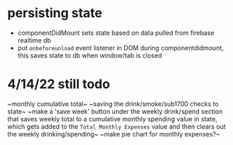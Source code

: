 # persisting state
- componentDidMount sets state based on data pulled from firebase realtime db
- put `onbeforeunload` event listener in DOM during componentdidmount, this saves state to db when window/tab is closed

# 4/14/22 still todo
~monthly cumulative total~
~saving the drink/smoke/sub1700 checks to state~
~make a 'save week' button under the weekly drink/spend section that saves weekly total to a cumulative monthly spending value in state, which gets added to the `Total Monthly Expenses` value and then clears out the weekly drinking/spending~
~make pie chart for monthly expenses?~